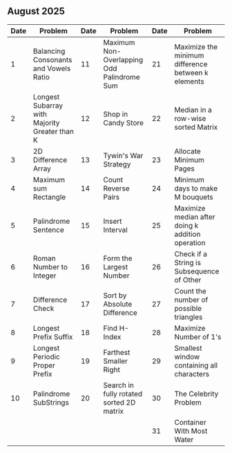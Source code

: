 ## August 2025

| Date | Problem                                       | Date | Problem                                    | Date | Problem                                            |
| ---- | --------------------------------------------- | ---- | ------------------------------------------ | ---- | -------------------------------------------------- |
| 1    | Balancing Consonants and Vowels Ratio         | 11   | Maximum Non-Overlapping Odd Palindrome Sum | 21   | Maximize the minimum difference between k elements |
| 2    | Longest Subarray with Majority Greater than K | 12   | Shop in Candy Store                        | 22   | Median in a row-wise sorted Matrix                 |
| 3    | 2D Difference Array                           | 13   | Tywin's War Strategy                       | 23   | Allocate Minimum Pages                             |
| 4    | Maximum sum Rectangle                         | 14   | Count Reverse Pairs                        | 24   | Minimum days to make M bouquets                    |
| 5    | Palindrome Sentence                           | 15   | Insert Interval                            | 25   | Maximize median after doing k addition operation   |
| 6    | Roman Number to Integer                       | 16   | Form the Largest Number                    | 26   | Check if a String is Subsequence of Other          |
| 7    | Difference Check                              | 17   | Sort by Absolute Difference                | 27   | Count the number of possible triangles             |
| 8    | Longest Prefix Suffix                         | 18   | Find H-Index                               | 28   | Maximize Number of 1's                             |
| 9    | Longest Periodic Proper Prefix                | 19   | Farthest Smaller Right                     | 29   | Smallest window containing all characters          |
| 10   | Palindrome SubStrings                         | 20   | Search in fully rotated sorted 2D matrix   | 30   | The Celebrity Problem                              |
|      |                                               |      |                                            | 31   | Container With Most Water                          |
